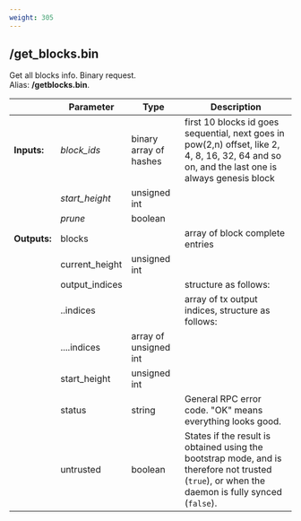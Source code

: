 ```yaml
---
weight: 305
---
```


## **/get_blocks.bin**

Get all blocks info. Binary request.  
Alias: **/getblocks.bin**.  

|             | Parameter      | Type                   | Description
| ---         | ---            | ---                    | ---
|**Inputs:**  | *block_ids*    | binary array of hashes | first 10 blocks id goes sequential, next goes in pow(2,n) offset, like 2, 4, 8, 16, 32, 64 and so on, and the last one is always genesis block
|             | *start_height* | unsigned int           |
|             | *prune*        | boolean                |
|**Outputs:** | blocks         |                        | array of block complete entries
|             | current_height | unsigned int           |
|             | output_indices |                        | structure as follows:
|             | ..indices      |                        | array of tx output indices, structure as follows:
|             | ....indices    | array of unsigned int  |
|             | start_height   | unsigned int           |
|             | status         | string                 | General RPC error code. "OK" means everything looks good.
|             | untrusted      | boolean                | States if the result is obtained using the bootstrap mode, and is therefore not trusted (`true`), or when the daemon is fully synced (`false`).

<!-- Cannot get this working
```shell
$ curl -X POST http://127.0.0.1:18081/get_blocks.bin -d '{"block_ids":["d109a406528a7b44fef8bc03e75eaabb0f919f852884b43b550b8b3be80a49e7"],"start_height":1562062}' -H 'Content-Type: application/json'
```
--->